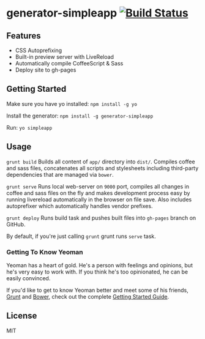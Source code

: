 # generator-simpleapp [![Build Status](https://secure.travis-ci.org/alchapone/generator-simpleapp.png?branch=master)](https://travis-ci.org/alchapone/generator-simpleapp)


## Features
* CSS Autoprefixing
* Built-in preview server with LiveReload
* Automatically compile CoffeeScript & Sass
* Deploy site to gh-pages

## Getting Started

Make sure you have yo installed: ```npm install -g yo```

Install the generator: ```npm install -g generator-simpleapp```

Run: ```yo simpleapp```

## Usage

```grunt build``` Builds all content of ```app/``` directory into ```dist/```. Compiles coffee and sass files,
concatenates all scripts and stylesheets including third-party dependencies that are managed via ```bower```.

```grunt serve``` Runs local web-server on ```9000``` port, compiles all changes in coffee and sass files on the fly
and makes development process easy by running livereload automatically in the browser on file save. Also includes
autoprefixer which automatically handles vendor prefixes.

```grunt deploy``` Runs build task and pushes built files into ```gh-pages``` branch on GitHub.

By default, if you're just calling ```grunt``` grunt runs ```serve``` task.

### Getting To Know Yeoman

Yeoman has a heart of gold. He's a person with feelings and opinions, but he's very easy to work with. If you think he's too opinionated, he can be easily convinced.

If you'd like to get to know Yeoman better and meet some of his friends, [Grunt](http://gruntjs.com) and [Bower](http://bower.io), check out the complete [Getting Started Guide](https://github.com/yeoman/yeoman/wiki/Getting-Started).


## License

MIT
